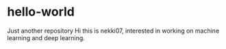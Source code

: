 # hello-world
Just another repository
Hi this is nekki07, interested in working on machine learning and deep learning.
